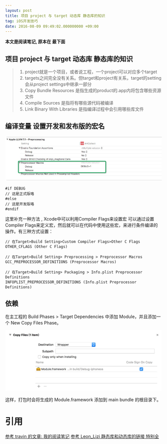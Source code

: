 ```yaml
---
layout: post
title: 项目 project 与 target 动态库 静态库的知识
tag: iOS开发技巧
date: 2016-08-09 09:49:02.000000000 +09:00
---
```


**本文是阅读笔记, 原本在 最下面**

## 项目 project 与 target 动态库 静态库的知识

> 1. project就是一个项目，或者说工程，一个project可以对应多个target
> 2. targets之间完全没有关系。但target和project有关系，target的setting会从project settings中继承一部分
> 3. Copy Bundle Resources 是指生成的product的.app内将包含哪些资源文件
> 4. Compile Sources 是指将有哪些源代码被编译
> 5. Link Binary With Libraries 是指编译过程中会引用哪些库文件

## 编译变量 设置开发和发布版的宏名

![编译变量](/source/14707082912619.jpg)


```
#if DEBUG
// 这是正式版咯
#else
// 这是开发版咯
#endif
```
这里补充一种方法 ,
Xcode中可以利用Compiler Flags来设置宏
可以通过设置Compiler Flags来定义宏，然后就可以在代码中使用这些宏，来进行条件编译的操作。有三种方式设置：

```
// 在Target>Build Setting>Custom Compiler Flags>Other C Flags
OTHER_CFLAGS (Other C Flags)

// 在Target>Build Setting> Preprocessing > Preprocessor Macros
GCC_PREPROCESSOR_DEFINITIONS (Preprocessor Macros)

// 在Target>Build Setting> Packaging > Info.plist Preprocessor Definitions
INFOPLIST_PREPROCESSOR_DEFINITIONS (Info.plist Preprocessor Definitions)
```


## 依赖


在主工程的 Build Phases > Target Dependencies 中添加 Module，并且添加一个 New Copy Files Phase。

![Dependencies](/source/14707089854981.jpg)


这样，打包时会将生成的 Module.framework 添加到 main bundle 的根目录下。

# 引用
> 
[参考 travin 的文章: 我的阅读笔记](http://js.sunansheng.com/p/e304247ede59)
[参考 Leon_Lizi 静态库和动态库的链接 特别全](https://www.gitbook.com/book/leon_lizi/-framework-/details)

